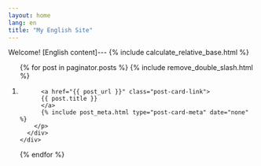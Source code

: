 ```yaml
---
layout: home
lang: en
title: "My English Site"
---
```

Welcome! [English content]---
{% include calculate_relative_base.html %}

<ol class="post-card-box clearfix">
  {% for post in paginator.posts %}
  {% include remove_double_slash.html %}
  <li>
    <div class="post-card">
      <a href="{{ post_url }}" title="{{ post.title }}" class="post-card-image" style="background: url('{{ relativebase }}assets/img/{{ post.img }}') center no-repeat; background-size: cover;">
      </a>
      <div class="post-card-body">
        <p class="post-card-title-and-meta">
          
          <a href="{{ post_url }}" class="post-card-link">
          {{ post.title }}
          </a>
          {% include post_meta.html type="post-card-meta" date="none" %}
        </p>
      </div>
    </div>
  </li>
  {% endfor %}
</ol>
